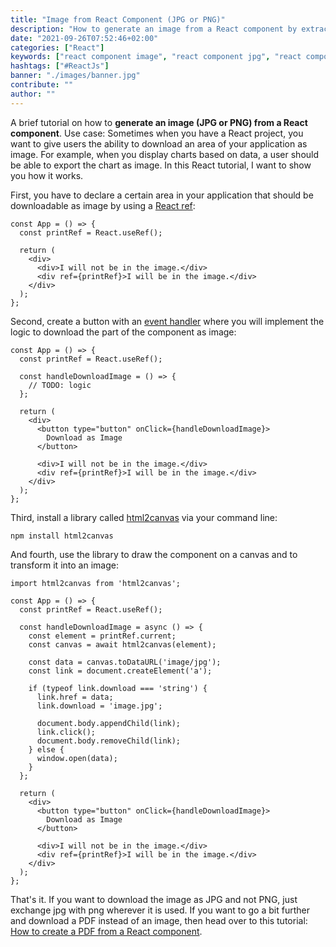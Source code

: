 ```yaml
---
title: "Image from React Component (JPG or PNG)"
description: "How to generate an image from a React component by extracting it as JPG or PNG ..."
date: "2021-09-26T07:52:46+02:00"
categories: ["React"]
keywords: ["react component image", "react component jpg", "react component png"]
hashtags: ["#ReactJs"]
banner: "./images/banner.jpg"
contribute: ""
author: ""
---
```


<Sponsorship />

A brief tutorial on how to **generate an image (JPG or PNG) from a React component**. Use case: Sometimes when you have a React project, you want to give users the ability to download an area of your application as image. For example, when you display charts based on data, a user should be able to export the chart as image. In this React tutorial, I want to show you how it works.

First, you have to declare a certain area in your application that should be downloadable as image by using a [React ref](/react-ref/):

```javascript{2,7}
const App = () => {
  const printRef = React.useRef();

  return (
    <div>
      <div>I will not be in the image.</div>
      <div ref={printRef}>I will be in the image.</div>
    </div>
  );
};
```

Second, create a button with an [event handler](/react-event-handler/) where you will implement the logic to download the part of the component as image:

```javascript{4-6,10-12}
const App = () => {
  const printRef = React.useRef();

  const handleDownloadImage = () => {
    // TODO: logic
  };

  return (
    <div>
      <button type="button" onClick={handleDownloadImage}>
        Download as Image
      </button>

      <div>I will not be in the image.</div>
      <div ref={printRef}>I will be in the image.</div>
    </div>
  );
};
```

Third, install a library called [html2canvas](https://github.com/niklasvh/html2canvas) via your command line:

```text
npm install html2canvas
```

And fourth, use the library to draw the component on a canvas and to transform it into an image:

```javascript{1,6-23}
import html2canvas from 'html2canvas';

const App = () => {
  const printRef = React.useRef();

  const handleDownloadImage = async () => {
    const element = printRef.current;
    const canvas = await html2canvas(element);

    const data = canvas.toDataURL('image/jpg');
    const link = document.createElement('a');

    if (typeof link.download === 'string') {
      link.href = data;
      link.download = 'image.jpg';

      document.body.appendChild(link);
      link.click();
      document.body.removeChild(link);
    } else {
      window.open(data);
    }
  };

  return (
    <div>
      <button type="button" onClick={handleDownloadImage}>
        Download as Image
      </button>

      <div>I will not be in the image.</div>
      <div ref={printRef}>I will be in the image.</div>
    </div>
  );
};
```

That's it. If you want to download the image as JPG and not PNG, just exchange jpg with png wherever it is used. If you want to go a bit further and download a PDF instead of an image, then head over to this tutorial: [How to create a PDF from a React component](/react-component-to-pdf/).



